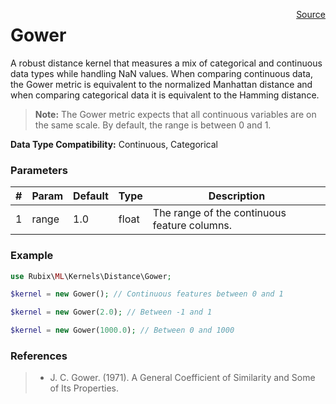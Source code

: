 <span style="float:right;"><a href="https://github.com/RubixML/RubixML/blob/master/src/Kernels/Distance/Gower.php">Source</a></span>

# Gower
A robust distance kernel that measures a mix of categorical and continuous data types while handling NaN values. When comparing continuous data, the Gower metric is equivalent to the normalized Manhattan distance and when comparing categorical data it is equivalent to the Hamming distance.

> **Note:** The Gower metric expects that all continuous variables are on the same scale. By default, the range is between 0 and 1.

**Data Type Compatibility:** Continuous, Categorical

### Parameters
| # | Param | Default | Type | Description |
|---|---|---|---|---|
| 1 | range | 1.0 | float | The range of the continuous feature columns. |

### Example
```php
use Rubix\ML\Kernels\Distance\Gower;

$kernel = new Gower(); // Continuous features between 0 and 1

$kernel = new Gower(2.0); // Between -1 and 1

$kernel = new Gower(1000.0); // Between 0 and 1000
```

### References
>- J. C. Gower. (1971). A General Coefficient of Similarity and Some of Its Properties.